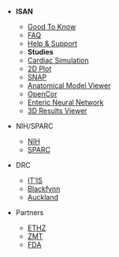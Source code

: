 <!-- _navbar.md  See https://docsify.js.org/#/custom-navbar?id=custom-navbar-->

<!-- * [En](/)
* [Es](/es-ES/) -->
* **ISAN**
  
  * [Good To Know](/docs/welcome/ISAN.md)
  * [FAQ](/docs/faq.md)
  * [Help & Support](/docs/help___support.md)
  * **Studies**
  * [Cardiac Simulation](/docs/isan_studies___tutorials/uc_davies.md)
  * [2D Plot](/docs/isan_studies___tutorials/2d_plot.md)
  * [SNAP](/docs/isan_studies___tutorials/matt_ward.md)
  * [Anatomical Model Viewer](/docs/isan_studies___tutorials/anatomical_viewer.md)
  * [OpenCor](/docs/isan_studies___tutorials/opencor.md)
  * [Enteric Neural Network](/docs/isan_studies___tutorials/bornstein_view.md)
  * [3D Results Viewer](/docs/isan_studies___tutorials/3D_view.md)

* NIH/SPARC
  
  * [NIH](https://www.nih.gov)
  * [SPARC](https://commonfund.nih.gov/Sparc/)

* DRC
  
  * [IT'IS](https://itis.swiss/)
  * [Blackfynn](https://www.blackfynn.com)
  * [Auckland](https://www.auckland.ac.nz/en.html)

* Partners
  
  * [ETHZ](https://ethz.ch/)
  * [ZMT](https://www.zmt.swiss)
  * [FDA](https://www.fda.gov)
